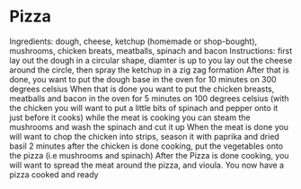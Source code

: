 # Pizza
Ingredients:
dough, cheese, ketchup (homemade or shop-bought), mushrooms, chicken breats, meatballs, spinach and bacon
Instructions:
first lay out the dough in a circular shape, diamter is up to you
lay out the cheese around the circle, then spray the ketchup in a zig zag formation 
After that is done, you want to put the dough base in the oven for 10 minutes on 300 degrees celsius 
When that is done you want to put the chicken breasts, meatballs and bacon in the oven for 5 minutes on 100 degrees celsius (with the chicken you will want to put a little bits of spinach and pepper onto it just before it cooks) 
while the meat is cooking you can steam the mushrooms and wash the spinach and cut it up
When the meat is done you will want to chop the chicken into strips, season it with paprika and dried basil
2 minutes after the chicken is done cooking, put the vegetables onto the pizza (i.e mushrooms and spinach)
After the Pizza is done cooking, you will want to spread the meat around the pizza, and vioula. You now have a pizza cooked and ready